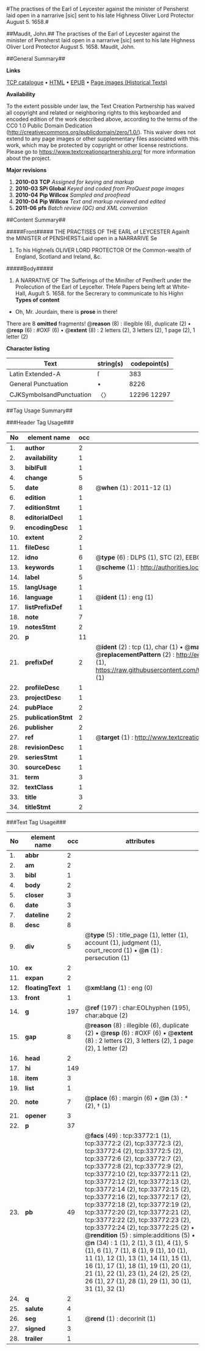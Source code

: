 #The practises of the Earl of Leycester against the minister of Pensherst laid open in a narrarive [sic] sent to his late Highness Oliver Lord Protector August 5. 1658.#

##Maudit, John.##
The practises of the Earl of Leycester against the minister of Pensherst laid open in a narrarive [sic] sent to his late Highness Oliver Lord Protector August 5. 1658.
Maudit, John.

##General Summary##

**Links**

[TCP catalogue](http://www.ota.ox.ac.uk/tcp/)  • 
[HTML](http://tei.it.ox.ac.uk/tcp/Texts-HTML/free/A50/A50301.html)  • 
[EPUB](http://tei.it.ox.ac.uk/tcp/Texts-EPUB/free/A50/A50301.epub) • 
[Page images (Historical Texts)](https://historicaltexts.jisc.ac.uk/eebo-99829335e)

**Availability**

To the extent possible under law, the Text Creation Partnership has waived all copyright and related or neighboring rights to this keyboarded and encoded edition of the work described above, according to the terms of the CC0 1.0 Public Domain Dedication (http://creativecommons.org/publicdomain/zero/1.0/). This waiver does not extend to any page images or other supplementary files associated with this work, which may be protected by copyright or other license restrictions. Please go to https://www.textcreationpartnership.org/ for more information about the project.

**Major revisions**

1. __2010-03__ __TCP__ *Assigned for keying and markup*
1. __2010-03__ __SPi Global__ *Keyed and coded from ProQuest page images*
1. __2010-04__ __Pip Willcox__ *Sampled and proofread*
1. __2010-04__ __Pip Willcox__ *Text and markup reviewed and edited*
1. __2011-06__ __pfs__ *Batch review (QC) and XML conversion*

##Content Summary##

#####Front#####
THE PRACTISES OF THE EARL of LEYCESTER Againſt the MINISTER of PENSHERST:Laid open in a NARRARIVE Se
1. To his Highneſs OLIVER LORD PROTECTOR Of the Common-wealth of England, Scotland and Ireland, &c.

#####Body#####

1. A NARRATIVE OF The Sufferings of the Miniſter of Penſherſt under the Proſecution of the Earl of Leyceſter.
THeſe Papers being left at White-Hall, Auguſt 5. 1658. for the Secrerary to communicate to his Highn
**Types of content**

  * Oh, Mr. Jourdain, there is **prose** in there!

There are 8 **omitted** fragments! 
 @__reason__ (8) : illegible (6), duplicate (2)  •  @__resp__ (6) : #OXF (6)  •  @__extent__ (8) : 2 letters (2), 3 letters (2), 1 page (2), 1 letter (2)

**Character listing**


|Text|string(s)|codepoint(s)|
|---|---|---|
|Latin Extended-A|ſ|383|
|General Punctuation|•|8226|
|CJKSymbolsandPunctuation|〈〉|12296 12297|

##Tag Usage Summary##

###Header Tag Usage###

|No|element name|occ|attributes|
|---|---|---|---|
|1.|__author__|2||
|2.|__availability__|1||
|3.|__biblFull__|1||
|4.|__change__|5||
|5.|__date__|8| @__when__ (1) : 2011-12 (1)|
|6.|__edition__|1||
|7.|__editionStmt__|1||
|8.|__editorialDecl__|1||
|9.|__encodingDesc__|1||
|10.|__extent__|2||
|11.|__fileDesc__|1||
|12.|__idno__|6| @__type__ (6) : DLPS (1), STC (2), EEBO-CITATION (1), PROQUEST (1), VID (1)|
|13.|__keywords__|1| @__scheme__ (1) : http://authorities.loc.gov/ (1)|
|14.|__label__|5||
|15.|__langUsage__|1||
|16.|__language__|1| @__ident__ (1) : eng (1)|
|17.|__listPrefixDef__|1||
|18.|__note__|7||
|19.|__notesStmt__|2||
|20.|__p__|11||
|21.|__prefixDef__|2| @__ident__ (2) : tcp (1), char (1)  •  @__matchPattern__ (2) : ([0-9\-]+):([0-9IVX]+) (1), (.+) (1)  •  @__replacementPattern__ (2) : http://eebo.chadwyck.com/downloadtiff?vid=$1&page=$2 (1), https://raw.githubusercontent.com/textcreationpartnership/Texts/master/tcpchars.xml#$1 (1)|
|22.|__profileDesc__|1||
|23.|__projectDesc__|1||
|24.|__pubPlace__|2||
|25.|__publicationStmt__|2||
|26.|__publisher__|2||
|27.|__ref__|1| @__target__ (1) : http://www.textcreationpartnership.org/docs/. (1)|
|28.|__revisionDesc__|1||
|29.|__seriesStmt__|1||
|30.|__sourceDesc__|1||
|31.|__term__|3||
|32.|__textClass__|1||
|33.|__title__|3||
|34.|__titleStmt__|2||


###Text Tag Usage###

|No|element name|occ|attributes|
|---|---|---|---|
|1.|__abbr__|2||
|2.|__am__|2||
|3.|__bibl__|1||
|4.|__body__|2||
|5.|__closer__|3||
|6.|__date__|3||
|7.|__dateline__|2||
|8.|__desc__|8||
|9.|__div__|5| @__type__ (5) : title_page (1), letter (1), account (1), judgment (1), court_record (1)  •  @__n__ (1) : persecution (1)|
|10.|__ex__|2||
|11.|__expan__|2||
|12.|__floatingText__|1| @__xml:lang__ (1) : eng (0)|
|13.|__front__|1||
|14.|__g__|197| @__ref__ (197) : char:EOLhyphen (195), char:abque (2)|
|15.|__gap__|8| @__reason__ (8) : illegible (6), duplicate (2)  •  @__resp__ (6) : #OXF (6)  •  @__extent__ (8) : 2 letters (2), 3 letters (2), 1 page (2), 1 letter (2)|
|16.|__head__|2||
|17.|__hi__|149||
|18.|__item__|3||
|19.|__list__|1||
|20.|__note__|7| @__place__ (6) : margin (6)  •  @__n__ (3) : * (2), † (1)|
|21.|__opener__|3||
|22.|__p__|37||
|23.|__pb__|49| @__facs__ (49) : tcp:33772:1 (1), tcp:33772:2 (2), tcp:33772:3 (2), tcp:33772:4 (2), tcp:33772:5 (2), tcp:33772:6 (2), tcp:33772:7 (2), tcp:33772:8 (2), tcp:33772:9 (2), tcp:33772:10 (2), tcp:33772:11 (2), tcp:33772:12 (2), tcp:33772:13 (2), tcp:33772:14 (2), tcp:33772:15 (2), tcp:33772:16 (2), tcp:33772:17 (2), tcp:33772:18 (2), tcp:33772:19 (2), tcp:33772:20 (2), tcp:33772:21 (2), tcp:33772:22 (2), tcp:33772:23 (2), tcp:33772:24 (2), tcp:33772:25 (2)  •  @__rendition__ (5) : simple:additions (5)  •  @__n__ (34) : 1 (1), 2 (1), 3 (1), 4 (1), 5 (1), 6 (1), 7 (1), 8 (1), 9 (1), 10 (1), 11 (1), 12 (1), 13 (1), 14 (1), 15 (1), 16 (1), 17 (1), 18 (1), 19 (1), 20 (1), 21 (1), 22 (1), 23 (1), 24 (2), 25 (2), 26 (1), 27 (1), 28 (1), 29 (1), 30 (1), 31 (1), 32 (1)|
|24.|__q__|2||
|25.|__salute__|4||
|26.|__seg__|1| @__rend__ (1) : decorInit (1)|
|27.|__signed__|3||
|28.|__trailer__|1||
